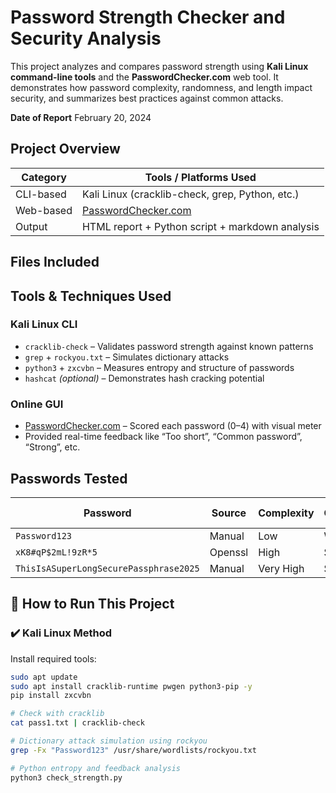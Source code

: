 # Password Strength Checker and Security Analysis

This project analyzes and compares password strength using **Kali Linux command-line tools** and the **PasswordChecker.com** web tool. It demonstrates how password complexity, randomness, and length impact security, and summarizes best practices against common attacks.

**Date of Report**
February 20, 2024

## Project Overview

| Category       | Tools / Platforms Used                         |
|----------------|------------------------------------------------|
| CLI-based      | Kali Linux (cracklib-check, grep, Python, etc.)|
| Web-based      | [PasswordChecker.com](https://passwordchecker.com) |
| Output         | HTML report + Python script + markdown analysis|


## Files Included

## Tools & Techniques Used

### Kali Linux CLI
- `cracklib-check` – Validates password strength against known patterns
- `grep` + `rockyou.txt` – Simulates dictionary attacks
- `python3` + `zxcvbn` – Measures entropy and structure of passwords
- `hashcat` *(optional)* – Demonstrates hash cracking potential

### Online GUI
- [PasswordChecker.com](https://passwordchecker.com) – Scored each password (0–4) with visual meter
- Provided real-time feedback like “Too short”, “Common password”, “Strong”, etc.


## Passwords Tested

| Password                         | Source     | Complexity | Cracklib | Zxcvbn Score | Dictionary Match |
|----------------------------------|------------|------------|----------|--------------|------------------|
| `Password123`                    | Manual     | Low        | Weak     | 1/4          | Yes              |
| `xK8#qP$2mL!9zR*5`               | Openssl    | High       | Strong   | 4/4          | No               |
| `ThisIsASuperLongSecurePassphrase2025` | Manual | Very High | Strong   | 4/4          | No               |

## 📄 How to Run This Project

### ✔️ Kali Linux Method

Install required tools:

```bash
sudo apt update
sudo apt install cracklib-runtime pwgen python3-pip -y
pip install zxcvbn

# Check with cracklib
cat pass1.txt | cracklib-check

# Dictionary attack simulation using rockyou
grep -Fx "Password123" /usr/share/wordlists/rockyou.txt

# Python entropy and feedback analysis
python3 check_strength.py


